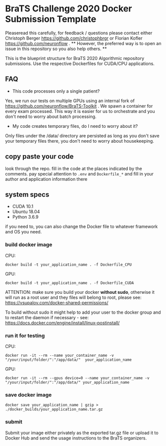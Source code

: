 # BraTS Challenge 2020 Docker Submission Template

Pleaseread this carefully, for feedback / questions please contact either Christoph Berger https://github.com/christophbrgr or Florian Kofler https://github.com/neuronflow . ** However, the preferred way is to open an issue in this repository so you also help others. **

This is the blueprint structure for BraTS 2020 Algorithmic repository submissions. Use the respective Dockerfiles for CUDA/CPU applications.

## FAQ
- This code processes only a single patient?

Yes, we run our tests on multiple GPUs using an internal fork of https://github.com/neuronflow/BraTS-Toolkit . We spawn a container for every exam processed. This way it is easier for us to orchestrate and you don't need to worry about batch processing.

- My code creates temporary files, do I need to worry about it?

Only files under the /data/ directory are persisted as long as you don't save your temporary files there, you don't need to worry about housekeeping.

## copy paste your code

look through the repo. fill in the code at the places indicated by the comments.
pay special attention to `.env` and `Dockerfile_*` and fill in your author and application information there

## system specs

* CUDA 10.1
* Ubuntu 18.04
* Python 3.6.9

if you need to, you can also change the Docker file to whatever framework and OS you need.

###  build docker image

CPU:

```
docker build -t your_application_name . -f Dockerfile_CPU

```

GPU:

```
docker build -t your_application_name . -f Dockerfile_CUDA

```

ATTENTION: make sure you build your docker **without sudo**, otherwise it will run as a root user and they files will belong to root, please see: https://vsupalov.com/docker-shared-permissions/

To build without sudo it might help to add your user to the docker group and to restart the daemon if necessary - see:
https://docs.docker.com/engine/install/linux-postinstall/

### run it for testing
CPU:
```
docker run -it --rm --name your_container_name -v "/your/input/folder/":"/app/data/"  your_application_name
```

GPU:
```
docker run -it --rm --gpus device=0 --name your_container_name -v "/your/input/folder/":"/app/data/" your_application_name
```

### save docker image

```
docker save your_application_name | gzip > ./docker_builds/your_application_name.tar.gz
```

### submit 

Submit your image either privately as the exported tar.gz file or upload it to Docker Hub and send the usage instructions to the BraTS organizers.
